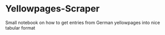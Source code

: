 # Yellowpages-Scraper
Small notebook on how to get entries from German yellowpages into nice tabular format
